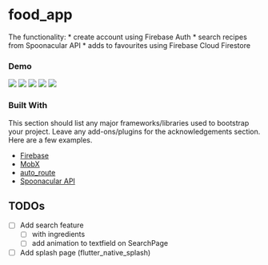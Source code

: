 # food_app

The functionality:
    * create account using Firebase Auth
    * search recipes from Spoonacular API
    * adds to favourites using Firebase Cloud Firestore
    
### Demo
![](https://github.com/yeslyamr/food-app/blob/main/assets/img/video_2022-09-03_11-51-53.gif) ![](https://github.com/yeslyamr/food-app/blob/main/assets/img/video_2022-09-03_11-51-48.gif)
![](https://github.com/yeslyamr/food-app/blob/main/assets/img/video_2022-09-03_11-52-01.gif) ![](https://github.com/yeslyamr/food-app/blob/main/assets/img/video_2022-09-03_12-03-09.gif)
![](https://github.com/yeslyamr/food-app/blob/main/assets/img/video_2022-09-03_11-51-36.gif)

### Built With

This section should list any major frameworks/libraries used to bootstrap your project. Leave any add-ons/plugins for the acknowledgements section. Here are a few examples.

* [Firebase](https://pub.dev/packages/firebase_core)
* [MobX](https://mobx.netlify.app/)
* [auto_route](https://pub.dev/packages/auto_route)
* [Spoonacular API](https://spoonacular.com/food-api)


<!-- ROADMAP -->
## TODOs


- [ ] Add search feature
    - [ ] with ingredients
    - [ ] add animation to textfield on SearchPage
- [ ] Add splash page (flutter_native_splash)
